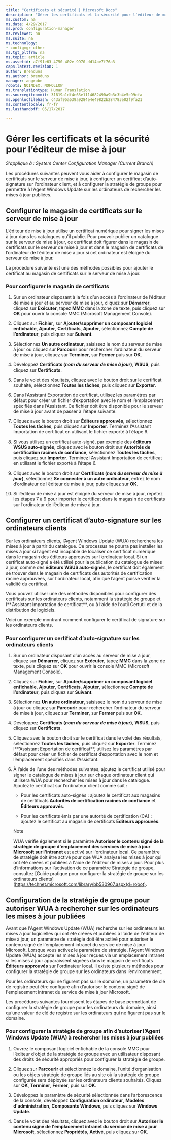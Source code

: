 ```yaml
---
title: "Certificats et sécurité | Microsoft Docs"
description: "Gérer les certificats et la sécurité pour l’éditeur de mise à jour System Center"
ms.custom: na
ms.date: 4/29/2017
ms.prod: configuration-manager
ms.reviewer: na
ms.suite: na
ms.technology:
- configmgr-other
ms.tgt_pltfrm: na
ms.topic: article
ms.assetid: a7f91e63-4750-402e-9970-dd14be7f76a3
caps.latest.revision: 1
author: Brenduns
ms.author: brenduns
manager: angrobe
robots: NOINDEX, NOFOLLOW
ms.translationtype: Human Translation
ms.sourcegitcommit: 31819a1df4e63e1114682490a9b3c3b4e5c99cfa
ms.openlocfilehash: c43af95a539a9284e4e49822b284783e02f9fa21
ms.contentlocale: fr-fr
ms.lasthandoff: 05/17/2017

---
```

# <a name="manage-certificates-and-security-for-updates-publisher"></a>Gérer les certificats et la sécurité pour l’éditeur de mise à jour

*S’applique à : System Center Configuration Manager (Current Branch)*

Les procédures suivantes peuvent vous aider à configurer le magasin de certificats sur le serveur de mise à jour, à configurer un certificat d’auto-signature sur l’ordinateur client, et à configurer la stratégie de groupe pour permettre à l’Agent Windows Update sur les ordinateurs de rechercher les mises à jour publiées.

## <a name="configure-the-certificate-store-on-the-update-server"></a>Configurer le magasin de certificats sur le serveur de mise à jour
 L’éditeur de mise à jour utilise un certificat numérique pour signer les mises à jour dans les catalogues qu'il publie. Pour pouvoir publier un catalogue sur le serveur de mise à jour, ce certificat doit figurer dans le magasin de certificats sur le serveur de mise à jour et dans le magasin de certificats de l’ordinateur de l’éditeur de mise à jour si cet ordinateur est éloigné du serveur de mise à jour.

La procédure suivante est une des méthodes possibles pour ajouter le certificat au magasin de certificats sur le serveur de mise à jour.

### <a name="to-configure-the-certificate-store"></a>Pour configurer le magasin de certificats
1.  Sur un ordinateur disposant à la fois d’un accès à l’ordinateur de l’éditeur de mise à jour et au serveur de mise à jour, cliquez sur **Démarrer**, cliquez sur **Exécuter**, tapez **MMC** dans la zone de texte, puis cliquez sur **OK** pour ouvrir la console MMC (Microsoft Management Console).

2.  Cliquez sur **Fichier**, sur **Ajouter/supprimer un composant logiciel enfichable**, **Ajouter**, **Certificats**, **Ajouter**, sélectionnez **Compte de l’ordinateur**, puis cliquez sur **Suivant**.

3.  Sélectionnez **Un autre ordinateur**, saisissez le nom du serveur de mise à jour ou cliquez sur **Parcourir** pour rechercher l’ordinateur du serveur de mise à jour, cliquez sur **Terminer**, sur **Fermer** puis sur **OK**.

4.  Développez **Certificats (*nom du serveur de mise à jour*)**, **WSUS**, puis cliquez sur **Certificats**.

5.  Dans le volet des résultats, cliquez avec le bouton droit sur le certificat souhaité, sélectionnez **Toutes les tâches**, puis cliquez sur **Exporter**.

6.  Dans l’Assistant Exportation de certificat, utilisez les paramètres par défaut pour créer un fichier d’exportation avec le nom et l’emplacement spécifiés dans l’Assistant. Ce fichier doit être disponible pour le serveur de mise à jour avant de passer à l’étape suivante.

7.  Cliquez avec le bouton droit sur **Éditeurs approuvés**, sélectionnez **Toutes les tâches**, puis cliquez sur **Importer**. Terminez l’Assistant Importation de certificat en utilisant le fichier exporté à l’étape 6.

8.  Si vous utilisez un certificat auto-signé, par exemple des **éditeurs WSUS auto-signés**, cliquez avec le bouton droit sur **Autorités de certification racines de confiance**, sélectionnez **Toutes les tâches**, puis cliquez sur **Importer**. Terminez l’Assistant Importation de certificat en utilisant le fichier exporté à l’étape 6.

9.  Cliquez avec le bouton droit sur **Certificats (*nom du serveur de mise à jour*)**, sélectionnez **Se connecter à un autre ordinateur**, entrez le nom d’ordinateur de l’éditeur de mise à jour, puis cliquez sur **OK**.

10. Si l’éditeur de mise à jour est éloigné du serveur de mise à jour, répétez les étapes 7 à 9 pour importer le certificat dans le magasin de certificats sur l’ordinateur de l’éditeur de mise à jour.



## <a name="configure-a-self-signing-certificate-on-client-computers"></a>Configurer un certificat d’auto-signature sur les ordinateurs clients
Sur les ordinateurs clients, l’Agent Windows Update (WUA) recherchera les mises à jour à partir du catalogue. Ce processus ne pourra pas installer les mises à jour si l’agent est incapable de localiser ce certificat numérique dans le magasin des éditeurs approuvés sur l’ordinateur local. Si un certificat auto-signé a été utilisé pour la publication du catalogue de mises à jour, comme des **éditeurs WSUS auto-signés**, le certificat doit également se trouver dans le magasin de certificats des autorités de certification racine approuvées, sur l'ordinateur local, afin que l’agent puisse vérifier la validité du certificat.

Vous pouvez utiliser une des méthodes disponibles pour configurer des certificats sur les ordinateurs clients, notamment la stratégie de groupe et l**’Assistant Importation de certificat**, ou à l’aide de l’outil Certutil et de la distribution de logiciels.

Voici un exemple montrant comment configurer le certificat de signature sur les ordinateurs clients.

### <a name="to-configure-a-self-signing-certificate-on-client-computers"></a>Pour configurer un certificat d’auto-signature sur les ordinateurs clients
1.  Sur un ordinateur disposant d’un accès au serveur de mise à jour, cliquez sur **Démarrer**, cliquez sur **Exécuter**, tapez **MMC** dans la zone de texte, puis cliquez sur **OK** pour ouvrir la console MMC (Microsoft Management Console).

2.  Cliquez sur **Fichier**, sur **Ajouter/supprimer un composant logiciel enfichable**, **Ajouter**, **Certificats**, **Ajouter**, sélectionnez **Compte de l’ordinateur**, puis cliquez sur **Suivant**.

3.  Sélectionnez **Un autre ordinateur**, saisissez le nom du serveur de mise à jour ou cliquez sur **Parcourir** pour rechercher l’ordinateur du serveur de mise à jour, cliquez sur **Terminer**, sur **Fermer** puis sur **OK**.

4.  Développez **Certificats (*nom du serveur de mise à jour*)**, **WSUS**, puis cliquez sur **Certificats**.

5.  Cliquez avec le bouton droit sur le certificat dans le volet des résultats, sélectionnez **Toutes les tâches**, puis cliquez sur **Exporter**. Terminez l**’Assistant Exportation de certificat**, utilisez les paramètres par défaut pour créer un fichier de certificat d’exportation avec le nom et l’emplacement spécifiés dans l’Assistant.

6.  À l’aide de l’une des méthodes suivantes, ajoutez le certificat utilisé pour signer le catalogue de mises à jour sur chaque ordinateur client qui utilisera WUA pour rechercher les mises à jour dans le catalogue. Ajoutez le certificat sur l’ordinateur client comme suit :

    -   Pour les certificats auto-signés : ajoutez le certificat aux magasins de certificats **Autorités de certification racines de confiance** et **Éditeurs approuvés**.

    -   Pour les certificats émis par une autorité de certification (CA) : ajoutez le certificat au magasin de certificats **Éditeurs approuvés**.

    > [!NOTE]
    > WUA vérifie également si le paramètre **Autoriser le contenu signé de la stratégie de groupe d'emplacement des services de mise à jour Microsoft sur l'intranet** est activé sur l'ordinateur local. Ce paramètre de stratégie doit être activé pour que WUA analyse les mises à jour qui ont été créées et publiées à l'aide de l'éditeur de mises à jour. Pour plus d’informations sur l’activation de ce paramètre Stratégie de groupe, consultez [Guide pratique pour configurer la stratégie de groupe sur les ordinateurs clients] (https://technet.microsoft.com/library/bb530967.aspx(d=robot).



## <a name="configuring-group-policy-to-allow-wua-on-computers-to-scan-for-published-updates"></a>Configuration de la stratégie de groupe pour autoriser WUA à rechercher sur les ordinateurs les mises à jour publiées
Avant que l'Agent Windows Update (WUA) recherche sur les ordinateurs les mises à jour logicielles qui ont été créées et publiées à l'aide de l'éditeur de mise à jour, un paramètre de stratégie doit être activé pour autoriser le contenu signé de l'emplacement intranet du service de mise à jour Microsoft. Lorsque vous activez le paramètre de stratégie, l'Agent Windows Update (WUA) accepte les mises à jour reçues via un emplacement intranet si les mises à jour apparaissent signées dans le magasin de certificats **Éditeurs approuvés** sur l'ordinateur local. Il existe plusieurs méthodes pour configurer la stratégie de groupe sur les ordinateurs dans l’environnement.

Pour les ordinateurs qui ne figurent pas sur le domaine, un paramètre de clé de registre peut être configuré afin d’autoriser le contenu signé de l'emplacement intranet du service de mise à jour Microsoft.

Les procédures suivantes fournissent les étapes de base permettant de configurer la stratégie de groupe pour les ordinateurs du domaine, ainsi qu’une valeur de clé de registre sur les ordinateurs qui ne figurent pas sur le domaine.

### <a name="to-configure-group-policy-to-allow-wua-to-scan-for-published-updates"></a>Pour configurer la stratégie de groupe afin d’autoriser l’Agent Windows Update (WUA) à rechercher les mises à jour publiées
1.  Ouvrez le composant logiciel enfichable de la console MMC pour l’éditeur d’objet de la stratégie de groupe avec un utilisateur disposant des droits de sécurité appropriés pour configurer la stratégie de groupe.

2.  Cliquez sur **Parcourir** et sélectionnez le domaine, l’unité d’organisation ou les objets stratégie de groupe liés au site où la stratégie de groupe configurée sera déployée sur les ordinateurs clients souhaités. Cliquez sur **OK**, **Terminer**, **Fermer**, puis sur **OK**.

3.  Développez le paramètre de sécurité sélectionnée dans l’arborescence de la console, développez **Configuration ordinateur**, **Modèles d'administration**, **Composants Windows**, puis cliquez sur **Windows Update**.

4.  Dans le volet des résultats, cliquez avec le bouton droit sur **Autoriser le contenu signé de l'emplacement intranet du service de mise à jour Microsoft**, sélectionnez **Propriétés**, **Activé**, puis cliquez sur **OK**.

